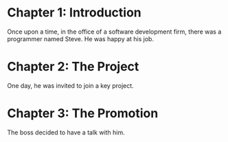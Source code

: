 # Chapter 1: Introduction
Once upon a time, in the office of a software development firm, there was a programmer named Steve. He was happy at his job.
# Chapter 2: The Project
One day, he was invited to join a key project.
# Chapter 3: The Promotion
The boss decided to have a talk with him.